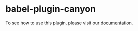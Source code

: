 # babel-plugin-canyon

To see how to use this plugin, please visit our [documentation](https://docs.canyonjs.org/documentation/ecosystem/plugins/babel-plugin-canyon).

